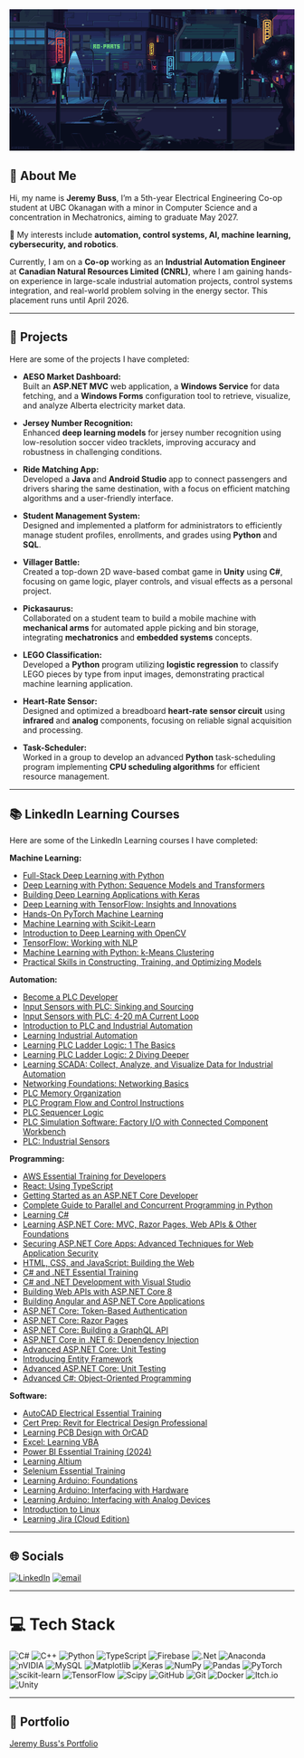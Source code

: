 <img src="GitHubbanner.gif" width="1200" height="250" />

## 👤 About Me
Hi, my name is **Jeremy Buss**, I’m a 5th-year Electrical Engineering Co-op student at UBC Okanagan with a minor in Computer Science and a concentration in Mechatronics, aiming to graduate May 2027.

🔧 My interests include **automation, control systems, AI, machine learning, cybersecurity, and robotics**.  

Currently, I am on a **Co-op** working as an **Industrial Automation Engineer** at **Canadian Natural Resources Limited (CNRL)**, where I am gaining hands-on experience in large-scale industrial automation projects, control systems integration, and real-world problem solving in the energy sector. This placement runs until April 2026.

---

## 🔨 Projects

Here are some of the projects I have completed:

- **AESO Market Dashboard:**  
  Built an **ASP.NET MVC** web application, a **Windows Service** for data fetching, and a **Windows Forms** configuration tool to retrieve, visualize, and analyze Alberta electricity market data.

- **Jersey Number Recognition:**  
  Enhanced **deep learning models** for jersey number recognition using low-resolution soccer video tracklets, improving accuracy and robustness in challenging conditions.

- **Ride Matching App:**  
  Developed a **Java** and **Android Studio** app to connect passengers and drivers sharing the same destination, with a focus on efficient matching algorithms and a user-friendly interface.

- **Student Management System:**  
  Designed and implemented a platform for administrators to efficiently manage student profiles, enrollments, and grades using **Python** and **SQL**.

- **Villager Battle:**  
  Created a top-down 2D wave-based combat game in **Unity** using **C#**, focusing on game logic, player controls, and visual effects as a personal project.

- **Pickasaurus:**  
  Collaborated on a student team to build a mobile machine with **mechanical arms** for automated apple picking and bin storage, integrating **mechatronics** and **embedded systems** concepts.

- **LEGO Classification:**  
  Developed a **Python** program utilizing **logistic regression** to classify LEGO pieces by type from input images, demonstrating practical machine learning application.

- **Heart-Rate Sensor:**  
  Designed and optimized a breadboard **heart-rate sensor circuit** using **infrared** and **analog** components, focusing on reliable signal acquisition and processing.

- **Task-Scheduler:**  
  Worked in a group to develop an advanced **Python** task-scheduling program implementing **CPU scheduling algorithms** for efficient resource management.

---

## 📚 LinkedIn Learning Courses

Here are some of the LinkedIn Learning courses I have completed:

**Machine Learning:**
- [Full-Stack Deep Learning with Python](https://www.linkedin.com/learning/certificates/4dbd6cad8829f017aabceb9e54de81874f47b189788f0b5642c40aa2aa981f98?u=248278122) 
- [Deep Learning with Python: Sequence Models and Transformers](https://www.linkedin.com/learning/certificates/45ac22634162c4fae2c183abd7b346c8cdc7a4c53d5767249765fffe9ec143d6?u=248278122) 
- [Building Deep Learning Applications with Keras](https://www.linkedin.com/learning/certificates/4527d14091f4752c69065b32115f146d792e5cbce4d5b0c48b380ec51a3367ed?u=248278122)  
- [Deep Learning with TensorFlow: Insights and Innovations](https://www.linkedin.com/learning/certificates/e0b8048c606878109a1827bdda040e7822cb1dd9c5739d5f1d4f46a5beb22a64?u=248278122)  
- [Hands-On PyTorch Machine Learning](https://www.linkedin.com/learning/certificates/bb8ee6a063bcd264543e2112b567e06eee946cd801a11e8ddf7aa8a27be9a171?u=248278122)
- [Machine Learning with Scikit-Learn](https://www.linkedin.com/learning/certificates/885bcf75fb7d22c05b46c49b084dc5be7767e7a7a3d1dc2fbf1cd7b371182344?u=248278122)
- [Introduction to Deep Learning with OpenCV](https://www.linkedin.com/learning/certificates/215fe80606c2f4fa98af190faee49afdc4ac862ca6e623701475ff6aed2162e6?u=248278122)
- [TensorFlow: Working with NLP](https://www.linkedin.com/learning/certificates/4c5f9f1bb4f5516558ef7e21ff942a5e04185fcb42acc0c5691846f3cd9876a0?u=248278122)
- [Machine Learning with Python: k-Means Clustering](https://www.linkedin.com/learning/certificates/d56cf4faf9efa1800eb0f416783bdd78f3ae09098f9ec7ff32c1f4b5d05f174d?u=248278122)
- [Practical Skills in Constructing, Training, and Optimizing Models](https://www.linkedin.com/learning/certificates/df94475f4417e03d8228c8199c6a992746dc339afcbeeb699570aed413ab3969?u=248278122)

**Automation:**
- [Become a PLC Developer](https://www.linkedin.com/learning/certificates/11e69053a5b90349ffd5799196cc1a09c54bb72f89ca0c10514b5d3708ad2b71?u=248278122)
- [Input Sensors with PLC: Sinking and Sourcing](https://www.linkedin.com/learning/certificates/ed844ef46a1435d8ddee9dc145880deb003648126b5c4298c71641954fa0976d?u=248278122)
- [Input Sensors with PLC: 4-20 mA Current Loop](https://www.linkedin.com/learning/certificates/596f7b3779f5a454098d2a45e8f950421eca288ae58f1136560de043edc16dcb?u=248278122)
- [Introduction to PLC and Industrial Automation](https://www.linkedin.com/learning/certificates/d38205627e56e8a89f85a392845478020303d944160ddcf6fc7dd5dc5133bd74?u=248278122)
- [Learning Industrial Automation](https://www.linkedin.com/learning/certificates/3cefe1acf2d6283279fb2bf692d66d9a0a45a5def04f37039d9a55f4de8f9391?u=248278122)
- [Learning PLC Ladder Logic: 1 The Basics](https://www.linkedin.com/learning/certificates/2076b531e8ed6a12bf9574bd73b949b73482995df907275a764f48e64c2a0c1d?u=248278122)
- [Learning PLC Ladder Logic: 2 Diving Deeper](https://www.linkedin.com/learning/certificates/f145074fd310f246ccc57b805131534e1b3317185a013445cf37905dd59d0b2d?u=248278122)
- [Learning SCADA: Collect, Analyze, and Visualize Data for Industrial Automation](https://www.linkedin.com/learning/certificates/fb37aa30d2b5571744f19ad7de40e9788663a23ca3957ac6b35a6a790faacba0?u=248278122)
- [Networking Foundations: Networking Basics](https://www.linkedin.com/learning/certificates/383b02de11c15fa63414639a7eab24a51174dfea333e9fe051e92af2d9132084?u=248278122)
- [PLC Memory Organization](https://www.linkedin.com/learning/certificates/d26917683451e64678239bbfd38fcce11e6f0d967efe3229d4fa1bc30ab9881f?u=248278122)
- [PLC Program Flow and Control Instructions](https://www.linkedin.com/learning/certificates/8f29a2f1a3faa52bd2607a9c672a21120558e381a38614d0a566d01362b00c2e?u=248278122)
- [PLC Sequencer Logic](https://www.linkedin.com/learning/certificates/ae1293f9091927241741bac0d4c44663d8e6338a2d0338a07a3dc8b69e305475?u=248278122)
- [PLC Simulation Software: Factory I/O with Connected Component Workbench](https://www.linkedin.com/learning/certificates/ec2dcf69921cd5726d106fedabd1e471ab09b882e7d7018d8e80bdb793fc9219?u=248278122)
- [PLC: Industrial Sensors](https://www.linkedin.com/learning/certificates/b7e60c5fe3abc8011b192e29c16fa1053af1f39b11a8d93ac24414973a75c070?u=248278122)

**Programming:**
- [AWS Essential Training for Developers](https://www.linkedin.com/learning/certificates/f669fa3500ca60eeb7faf4b340bf891eabef013e32eba9c75e3ca21da5ac30f1?u=248278122)
- [React: Using TypeScript](https://www.linkedin.com/learning/certificates/03aad95873150fc9761638fede361bbf95ce5ec513f8a786cb966216963a340c?u=248278122)
- [Getting Started as an ASP.NET Core Developer](https://www.linkedin.com/learning/certificates/0fa3ec20e232e5a058c28f2b627d2629e074f5f1d424601a4e4ff5d9dffb8043?u=248278122)
- [Complete Guide to Parallel and Concurrent Programming in Python](https://www.linkedin.com/learning/certificates/f11d2a567e1f2f7b619880e0dafb291f4ebc303cc777a440654b19a663014459?u=248278122)
- [Learning C#](https://www.linkedin.com/learning/certificates/8e298691884f96b341c5f3cdb03f8594cff9321f55c7649c28abaeea4ddbde2f?u=248278122)
- [Learning ASP.NET Core: MVC, Razor Pages, Web APIs & Other Foundations](https://www.linkedin.com/learning/certificates/498120d4f951ee04f31defaec911f5a33a46d9ee3b3c55740df8ad620d258dfc?u=248278122)
- [Securing ASP.NET Core Apps: Advanced Techniques for Web Application Security](https://www.linkedin.com/learning/certificates/504c48e5ee2957ac49ed2ba61a2755a440d9c14fe0afd26fe81aadd666610d7f?u=248278122)
- [HTML, CSS, and JavaScript: Building the Web](https://www.linkedin.com/learning/certificates/47ad921cf6c125fcf2a478fcb37c98961bd47a0bffa9c2377c90a3ca810561d4?u=248278122)
- [C# and .NET Essential Training](https://www.linkedin.com/learning/certificates/3a6101383011579f1eb7a66eac0c3aa8260567c8fd94a5738628d40337c26ff8?u=248278122)
- [C# and .NET Development with Visual Studio](https://www.linkedin.com/learning/certificates/0a4d9b0a70ee6e15deb7250d4175996459cf7ba8e63119f97545e3ce7e644b00?u=248278122)
- [Building Web APIs with ASP.NET Core 8](https://www.linkedin.com/learning/certificates/281017bff7172f41194f450186872de4f3f23b255747d77e304b9bac0ceda78b?u=248278122)
- [Building Angular and ASP.NET Core Applications](https://www.linkedin.com/learning/certificates/36345d1911f8594ba6dabda4c02a479002f71fe5482cfcc0d55f55180c0db867?u=248278122)
- [ASP.NET Core: Token-Based Authentication](https://www.linkedin.com/learning/certificates/d457b0433948f2a632dc4c468c6ab55c61cb4401af1697b9c3fb3abb72f79684?u=248278122)
- [ASP.NET Core: Razor Pages](https://www.linkedin.com/learning/certificates/1e1b44a3c3b8737f42c46c68886c0c9de01042186d3a12b7702865f7528bef59?u=248278122)
- [ASP.NET Core: Building a GraphQL API](https://www.linkedin.com/learning/certificates/51f12681bce404fa2c25ed0e42f76bac3d374c3f4cb66c9096912a50967de245?u=248278122)
- [ASP.NET Core in .NET 6: Dependency Injection](https://www.linkedin.com/learning/certificates/43d546d5416b56b7d839a8a8452a9f3145cdf7e30df2e7d5530bb15b86fcf707?u=248278122)
- [Advanced ASP.NET Core: Unit Testing](https://www.linkedin.com/learning/certificates/bc9c25183f9c9e97b22552c1c1a92f6f6148cd9766f8b69566d02e73be085b53?u=248278122)
- [Introducing Entity Framework](https://www.linkedin.com/learning/certificates/3138f88058301398f6ba852a54b39c807c66a90f33fde3cb8a7859fba4b75357?u=248278122)
- [Advanced ASP.NET Core: Unit Testing](https://www.linkedin.com/learning/certificates/bc9c25183f9c9e97b22552c1c1a92f6f6148cd9766f8b69566d02e73be085b53?u=248278122)
- [Advanced C#: Object-Oriented Programming](https://www.linkedin.com/learning/certificates/bef361b429bf1f0395aa4a93e8851cc2ffcbe69f71e55745b700d34e5cace317?u=248278122)

**Software:**
- [AutoCAD Electrical Essential Training](https://www.linkedin.com/learning/certificates/7881067d573bad6bc8e5e8dcfbab28aeeae854ae343cf3c886496956785a30b4?u=248278122)
- [Cert Prep: Revit for Electrical Design Professional](https://www.linkedin.com/learning/certificates/46671b9435682707b53da2d547279d785ac9e9c4e50d4dfec22fbfd925c7eae1?u=248278122)
- [Learning PCB Design with OrCAD](https://www.linkedin.com/learning/certificates/fe7b6b23f7acce6ff4e0216cd6e471633bbe8a3fd02802e143cdca1ba6e265da?u=248278122)
- [Excel: Learning VBA](https://www.linkedin.com/learning/certificates/d5b982fdf31b1fa3591dbd298e60f8c56c011efc8fbd9b6109811c7866d3d56c?u=248278122)
- [Power BI Essential Training (2024)](https://www.linkedin.com/learning/certificates/b9046f6f4f341b55a2077ad6c7cb5d25dfa1fb77877b2649bfff18220a4043bf?u=248278122)
- [Learning Altium](https://www.linkedin.com/learning/certificates/b3f8171cc620e94b3279429052c60427ed8d46665106c89e2120638f2e7a72d3?u=248278122)
- [Selenium Essential Training](https://www.linkedin.com/learning/certificates/e260e3ec37f216f10ee55436567ee75ed8476fa284d630df5da664b499a53bdb?u=248278122)
- [Learning Arduino: Foundations](https://www.linkedin.com/learning/certificates/d1026e1f74d80d876cf52b7bb5c538a3746c44342e12ba3b34ed70951a82204d?u=248278122)
- [Learning Arduino: Interfacing with Hardware](https://www.linkedin.com/learning/certificates/be7ae660b836b5f23ab8523c42adb1c9db005d4e0d96be401d2ca8cfcaa3d4ff?u=248278122)
- [Learning Arduino: Interfacing with Analog Devices](https://www.linkedin.com/learning/certificates/2454cc479114eea58ebee42598405ec6d0f76e83a85155e3d99d860c80f62d1f?u=248278122)
- [Introduction to Linux](https://www.linkedin.com/learning/certificates/8abedb0ccb4408863a4d38c6237150cc6181348f3c6ef7f52614031959a03ae2?u=248278122)
- [Learning Jira (Cloud Edition)](https://www.linkedin.com/learning/certificates/111dfcf1a05b733acc011ccf56d0faa1667cb6b31430dc880dd5023f2649add6?u=248278122)

---

## 🌐 Socials
[![LinkedIn](https://img.shields.io/badge/LinkedIn-%230077B5.svg?logo=linkedin&logoColor=white)](https://linkedin.com/in/www.linkedin.com/in/jeremy-buss840a)  [![email](https://img.shields.io/badge/Email-D14836?logo=gmail&logoColor=white)](mailto:bussjeremy840@gmail.com)

---

# 💻 Tech Stack
![C#](https://img.shields.io/badge/c%23-%23239120.svg?style=for-the-badge&logo=csharp&logoColor=white) ![C++](https://img.shields.io/badge/c++-%2300599C.svg?style=for-the-badge&logo=c%2B%2B&logoColor=white) ![Python](https://img.shields.io/badge/python-3670A0?style=for-the-badge&logo=python&logoColor=ffdd54) ![TypeScript](https://img.shields.io/badge/typescript-%23007ACC.svg?style=for-the-badge&logo=typescript&logoColor=white) ![Firebase](https://img.shields.io/badge/firebase-%23039BE5.svg?style=for-the-badge&logo=firebase) ![.Net](https://img.shields.io/badge/.NET-5C2D91?style=for-the-badge&logo=.net&logoColor=white) ![Anaconda](https://img.shields.io/badge/Anaconda-%2344A833.svg?style=for-the-badge&logo=anaconda&logoColor=white) ![nVIDIA](https://img.shields.io/badge/cuda-000000.svg?style=for-the-badge&logo=nVIDIA&logoColor=green) ![MySQL](https://img.shields.io/badge/mysql-4479A1.svg?style=for-the-badge&logo=mysql&logoColor=white) ![Matplotlib](https://img.shields.io/badge/Matplotlib-%23ffffff.svg?style=for-the-badge&logo=Matplotlib&logoColor=black) ![Keras](https://img.shields.io/badge/Keras-%23D00000.svg?style=for-the-badge&logo=Keras&logoColor=white) ![NumPy](https://img.shields.io/badge/numpy-%23013243.svg?style=for-the-badge&logo=numpy&logoColor=white) ![Pandas](https://img.shields.io/badge/pandas-%23150458.svg?style=for-the-badge&logo=pandas&logoColor=white) ![PyTorch](https://img.shields.io/badge/PyTorch-%23EE4C2C.svg?style=for-the-badge&logo=PyTorch&logoColor=white) ![scikit-learn](https://img.shields.io/badge/scikit--learn-%23F7931E.svg?style=for-the-badge&logo=scikit-learn&logoColor=white) ![TensorFlow](https://img.shields.io/badge/TensorFlow-%23FF6F00.svg?style=for-the-badge&logo=TensorFlow&logoColor=white) ![Scipy](https://img.shields.io/badge/SciPy-%230C55A5.svg?style=for-the-badge&logo=scipy&logoColor=%white) ![GitHub](https://img.shields.io/badge/github-%23121011.svg?style=for-the-badge&logo=github&logoColor=white) ![Git](https://img.shields.io/badge/git-%23F05033.svg?style=for-the-badge&logo=git&logoColor=white) ![Docker](https://img.shields.io/badge/docker-%230db7ed.svg?style=for-the-badge&logo=docker&logoColor=white) ![Itch.io](https://img.shields.io/badge/Itch-%23FF0B34.svg?style=for-the-badge&logo=Itch.io&logoColor=white) ![Unity](https://img.shields.io/badge/unity-%23000000.svg?style=for-the-badge&logo=unity&logoColor=white)

---

## 📄 Portfolio
[Jeremy Buss's Portfolio](Jeremy%20Buss's%20Portfolio.pdf)
